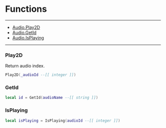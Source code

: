 # Functions

---

- [Audio.Play2D](#/functions#play2D)
- [Audio.GetId](#/functions#getId)
- [Audio.IsPlaying](#/functions#isPlaying)

---

### Play2D
Return audio index.

```lua
Play2D(_audioId --[[ integer ]])
```

### GetId

```lua
local id = GetId(audioName --[[ string ]])
```

### IsPlaying

```lua
local isPlaying = IsPlaying(audioId --[[ integer ]])
```
